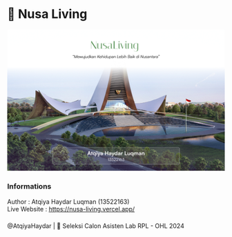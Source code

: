 # 🌱 Nusa Living

![Thumbnail](./public/Thumbnail.png)

### Informations
Author : Atqiya Haydar Luqman (13522163) <br>
Live Website : https://nusa-living.vercel.app/

###
<p align="left">@AtqiyaHaydar | 🌱 Seleksi Calon Asisten Lab RPL - OHL 2024</p>
